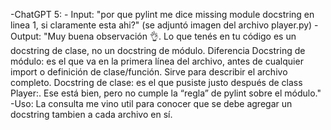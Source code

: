 -ChatGPT 5: 
    - Input: "por que pylint me dice missing module docstring en linea 1,  si claramente esta ahi?" (se adjuntó imagen del archivo player.py)
    - Output: 
    "Muy buena observación 👌. Lo que tenés en tu código es un docstring de clase, no un docstring de módulo.
    Diferencia
    Docstring de módulo: es el que va en la primera línea del archivo, antes de cualquier import o definición de clase/función. Sirve para describir el archivo completo.
    Docstring de clase: es el que pusiste justo después de class Player:. Ese está bien, pero no cumple la “regla” de pylint sobre el módulo."
    -Uso: La consulta me vino util para conocer que se debe agregar un docstring tambien a cada archivo en sí.